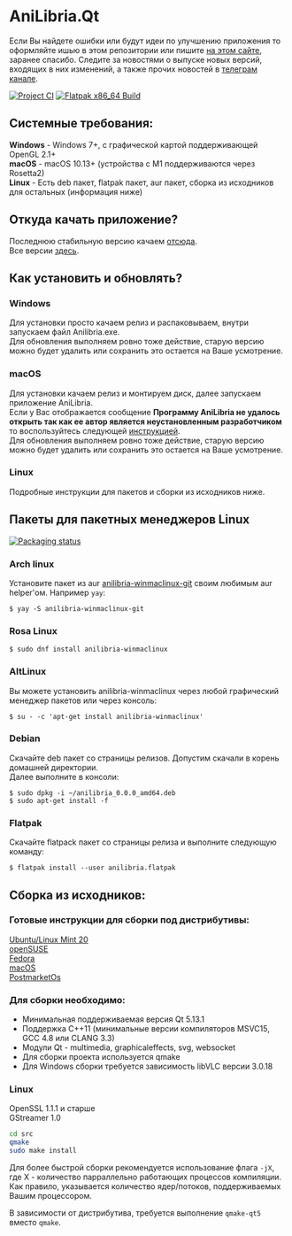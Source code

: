 # AniLibria.Qt

Если Вы найдете ошибки или будут идеи по улучшению приложения то оформляйте ишью в этом репозитории или пишите [на этом сайте](http://anilibriadesktop.reformal.ru/), заранее спасибо. Следите за новостями о выпуске новых версий, входящих в них изменений, а также прочих новостей в [телеграм канале](https://t.me/desktopclientanilibria).  

[![Project CI](https://github.com/anilibria/anilibria-winmaclinux/actions/workflows/c-cpp.yml/badge.svg)](https://github.com/anilibria/anilibria-winmaclinux/actions/workflows/c-cpp.yml)
[![Flatpak x86_64 Build](https://github.com/anilibria/anilibria-winmaclinux/actions/workflows/flatpak.yml/badge.svg?branch=deploy)](https://github.com/anilibria/anilibria-winmaclinux/actions/workflows/flatpak.yml)

## Системные требования:

**Windows** - Windows 7+, с графической картой поддерживающей OpenGL 2.1+  
**macOS** - macOS 10.13+ (устройства с M1 поддерживаются через Rosetta2)  
**Linux** - Есть deb пакет, flatpak пакет, aur пакет, сборка из исходников для остальных (информация ниже)

## Откуда качать приложение?

Последнюю стабильную версию качаем [отсюда](https://github.com/anilibria/anilibria-winmaclinux/releases/latest).  
Все версии [здесь](https://github.com/anilibria/anilibria-winmaclinux/releases).

## Как установить и обновлять?

### Windows

Для установки просто качаем релиз и распаковываем, внутри запуcкаем файл Anilibria.exe.  
Для обновления выполняем ровно тоже действие, старую версию можно будет удалить или сохранить это остается на Ваше усмотрение.  

### macOS

Для установки качаем релиз и монтируем диск, далее запускаем приложение AniLibria.  
Если у Вас отображается сообщение **Программу AniLibria не удалось открыть так как ее автор является неустановленным разработчиком** то воспользуйтесь следующей [инструкцией](https://support.apple.com/ru-ru/guide/mac-help/mh40616/mac).  
Для обновления выполняем ровно тоже действие, старую версию можно будет удалить или сохранить это остается на Ваше усмотрение.

### Linux

Подробные инструкции для пакетов и сборки из исходников ниже.

## Пакеты для пакетных менеджеров Linux

[![Packaging status](https://repology.org/badge/vertical-allrepos/anilibria-winmaclinux.svg)](https://repology.org/project/anilibria-winmaclinux/versions)

### Arch linux
Установите пакет из aur [anilibria-winmaclinux-git](https://aur.archlinux.org/packages/anilibria-winmaclinux-git) своим любимым aur helper'ом. Например `yay`:

```console
$ yay -S anilibria-winmaclinux-git
```
### Rosa Linux

```console
$ sudo dnf install anilibria-winmaclinux
```

### AltLinux
Вы можете установить anilibria-winmaclinux через любой графический менеджер пакетов или через консоль:

```console
$ su - -c 'apt-get install anilibria-winmaclinux'
```

### Debian
Скачайте deb пакет со страницы релизов. Допустим скачали в корень домашней директории.  
Далее выполните в консоли:  
```console
$ sudo dpkg -i ~/anilibria_0.0.0_amd64.deb
$ sudo apt-get install -f
```
### Flatpak
Скачайте flatpack пакет со страницы релиза и выполните следующую команду:
```console
$ flatpak install --user anilibria.flatpak
```
## Сборка из исходников:

### Готовые инструкции для сборки под дистрибутивы:

[Ubuntu/Linux Mint 20](https://github.com/anilibria/anilibria-winmaclinux/blob/master/linuxmint20.md)  
[openSUSE](https://github.com/anilibria/anilibria-winmaclinux/blob/master/openSUSE.md)  
[Fedora](https://github.com/anilibria/anilibria-winmaclinux/blob/master/fedora.md)  
[macOS](https://github.com/anilibria/anilibria-winmaclinux/blob/master/macosbuild.md)  
[PostmarketOs](https://github.com/Jaymz665/anilibria-winmaclinux/blob/patch-1/postmarketos.md)  

### Для сборки необходимо:
- Минимальная поддерживаемая версия Qt 5.13.1
- Поддержка C++11 (минимальные версии компиляторов MSVC15, GCC 4.8 или CLANG 3.3)
- Модули Qt - multimedia, graphicaleffects, svg, websocket
- Для сборки проекта используется qmake
- Для Windows сборки требуется зависимость libVLC версии 3.0.18

### Linux

OpenSSL 1.1.1 и старше  
GStreamer 1.0

```bash
cd src
qmake
sudo make install
```
Для более быстрой сборки рекомендуется использование флага `-jX`, где X - количество парраллельно работающих процессов компиляции. Как правило, указывается количество ядер/потоков, поддерживаемых Вашим процессором.

В зависимости от дистрибутива, требуется выполнение `qmake-qt5` вместо `qmake`.
